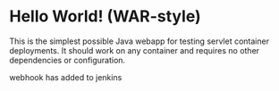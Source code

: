 Hello World! (WAR-style)
===============

This is the simplest possible Java webapp for testing servlet container deployments.  It should work on any container and requires no other dependencies or configuration.

webhook has added to jenkins
